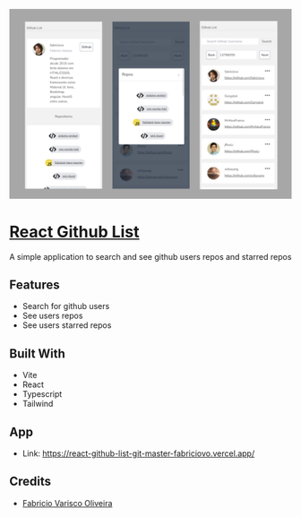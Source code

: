 ![prints](./assets/markdownImage.png)

# [React Github List](https://github.com/fabriciovo/react-github-list)
A simple application to search and see github users repos and starred repos

## Features
* Search for github users
* See users repos
* See users starred repos

## Built With
* Vite
* React
* Typescript
* Tailwind

## App
* Link: https://react-github-list-git-master-fabriciovo.vercel.app/


## Credits

- [Fabricio Varisco Oliveira](https://github.com/fabriciovo)
